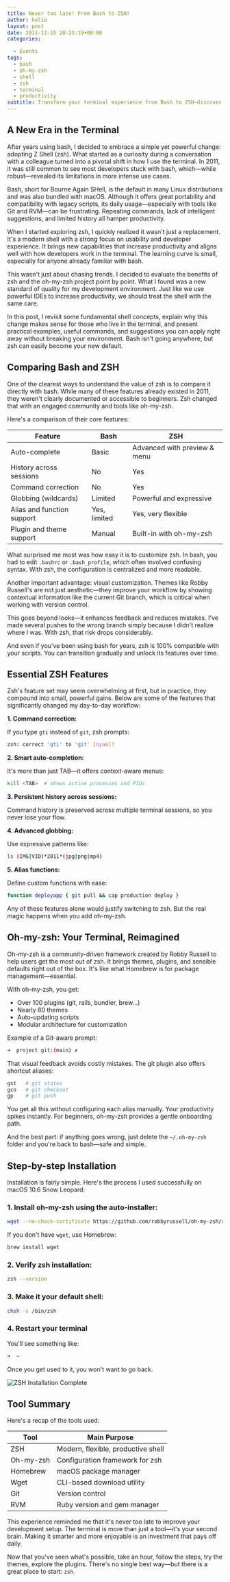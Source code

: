 ```yaml
---
title: Never too late! From Bash to ZSH!
author: helio
layout: post
date: 2011-11-15 20:23:19+00:00
categories:

  - Events
tags:
  - bash
  - oh-my-zsh
  - shell
  - zsh
  - terminal
  - productivity
subtitle: Transform your terminal experience from Bash to ZSH—discover command correction, smart auto-completion, and oh-my-zsh magic that turns your shell into a productivity powerhouse
---
```


## A New Era in the Terminal

After years using bash, I decided to embrace a simple yet powerful change: adopting Z Shell (zsh). What started as a curiosity during a conversation with a colleague turned into a pivotal shift in how I use the terminal. In 2011, it was still common to see most developers stuck with bash, which—while robust—revealed its limitations in more intense use cases.

Bash, short for Bourne Again SHell, is the default in many Linux distributions and was also bundled with macOS. Although it offers great portability and compatibility with legacy scripts, its daily usage—especially with tools like Git and RVM—can be frustrating. Repeating commands, lack of intelligent suggestions, and limited history all hamper productivity.

When I started exploring zsh, I quickly realized it wasn't just a replacement. It's a modern shell with a strong focus on usability and developer experience. It brings new capabilities that increase productivity and aligns well with how developers work in the terminal. The learning curve is small, especially for anyone already familiar with bash.

This wasn't just about chasing trends. I decided to evaluate the benefits of zsh and the oh-my-zsh project point by point. What I found was a new standard of quality for my development environment. Just like we use powerful IDEs to increase productivity, we should treat the shell with the same care.

In this post, I revisit some fundamental shell concepts, explain why this change makes sense for those who live in the terminal, and present practical examples, useful commands, and suggestions you can apply right away without breaking your environment. Bash isn't going anywhere, but zsh can easily become your new default.

## Comparing Bash and ZSH

One of the clearest ways to understand the value of zsh is to compare it directly with bash. While many of these features already existed in 2011, they weren't clearly documented or accessible to beginners. Zsh changed that with an engaged community and tools like oh-my-zsh.

Here's a comparison of their core features:

| Feature                    | Bash         | ZSH                          |
| -------------------------- | ------------ | ---------------------------- |
| Auto-complete              | Basic        | Advanced with preview & menu |
| History across sessions    | No           | Yes                          |
| Command correction         | No           | Yes                          |
| Globbing (wildcards)       | Limited      | Powerful and expressive      |
| Alias and function support | Yes, limited | Yes, very flexible           |
| Plugin and theme support   | Manual       | Built-in with oh-my-zsh      |

What surprised me most was how easy it is to customize zsh. In bash, you had to edit `.bashrc` or `.bash_profile`, which often involved confusing syntax. With zsh, the configuration is centralized and more readable.

Another important advantage: visual customization. Themes like Robby Russell's are not just aesthetic—they improve your workflow by showing contextual information like the current Git branch, which is critical when working with version control.

This goes beyond looks—it enhances feedback and reduces mistakes. I've made several pushes to the wrong branch simply because I didn't realize where I was. With zsh, that risk drops considerably.

And even if you've been using bash for years, zsh is 100% compatible with your scripts. You can transition gradually and unlock its features over time.

## Essential ZSH Features

Zsh's feature set may seem overwhelming at first, but in practice, they compound into small, powerful gains. Below are some of the features that significantly changed my day-to-day workflow:

**1. Command correction:**

If you type `gti` instead of `git`, zsh prompts:

```bash
zsh: correct 'gti' to 'git' [nyae]?
```

**2. Smart auto-completion:**

It's more than just TAB—it offers context-aware menus:

```bash
kill <TAB>  # shows active processes and PIDs
```

**3. Persistent history across sessions:**

Command history is preserved across multiple terminal sessions, so you never lose your flow.

**4. Advanced globbing:**

Use expressive patterns like:

```bash
ls (IMG|VID)*2011*(jpg|png|mp4)
```

**5. Alias functions:**

Define custom functions with ease:

```bash
function deployapp { git pull && cap production deploy }
```

Any of these features alone would justify switching to zsh. But the real magic happens when you add oh-my-zsh.

## Oh-my-zsh: Your Terminal, Reimagined

Oh-my-zsh is a community-driven framework created by Robby Russell to help users get the most out of zsh. It brings themes, plugins, and sensible defaults right out of the box. It's like what Homebrew is for package management—essential.

With oh-my-zsh, you get:

- Over 100 plugins (git, rails, bundler, brew...)
- Nearly 80 themes
- Auto-updating scripts
- Modular architecture for customization

Example of a Git-aware prompt:

```bash
➜  project git:(main) ✗
```

That visual feedback avoids costly mistakes. The git plugin also offers shortcut aliases:

```bash
gst   # git status
gco   # git checkout
gp    # git push
```

You get all this without configuring each alias manually. Your productivity spikes instantly. For beginners, oh-my-zsh provides a gentle onboarding path.

And the best part: if anything goes wrong, just delete the `~/.oh-my-zsh` folder and you're back to bash—safe and simple.

## Step-by-step Installation

Installation is fairly simple. Here's the process I used successfully on macOS 10.6 Snow Leopard:

### 1. Install oh-my-zsh using the auto-installer:

```bash
wget --no-check-certificate https://github.com/robbyrussell/oh-my-zsh/raw/master/tools/install.sh -O - | sh
```

If you don't have `wget`, use Homebrew:

```bash
brew install wget
```

### 2. Verify zsh installation:

```bash
zsh --version
```

### 3. Make it your default shell:

```bash
chsh -s /bin/zsh
```

### 4. Restart your terminal

You'll see something like:

```bash
➜  ~
```

Once you get used to it, you won't want to go back.

![ZSH Installation Complete](/uploads/2011/11/Screen-Shot-2011-11-15-at-10.35.50-AM1.png)

## Tool Summary

Here's a recap of the tools used:

| Tool      | Main Purpose                       |
| --------- | ---------------------------------- |
| ZSH       | Modern, flexible, productive shell |
| Oh-my-zsh | Configuration framework for zsh    |
| Homebrew  | macOS package manager              |
| Wget      | CLI-based download utility         |
| Git       | Version control                    |
| RVM       | Ruby version and gem manager       |

This experience reminded me that it's never too late to improve your development setup. The terminal is more than just a tool—it's your second brain. Making it smarter and more enjoyable is an investment that pays off daily.

Now that you've seen what's possible, take an hour, follow the steps, try the themes, explore the plugins. There's no single best way—but there is a great place to start: `zsh`.
